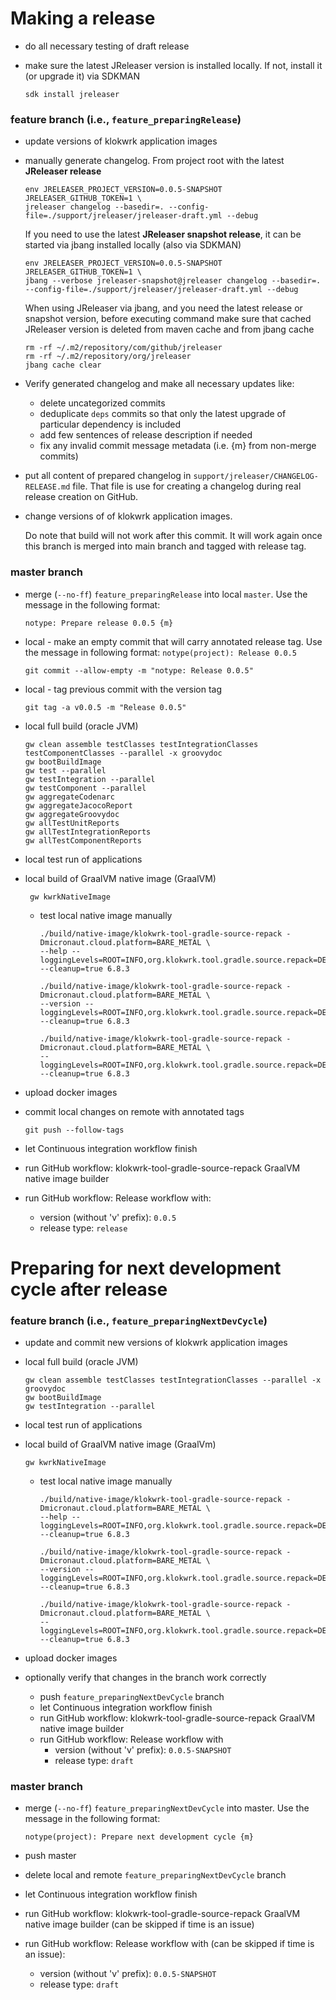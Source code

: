 # Making a release
- do all necessary testing of draft release
- make sure the latest JReleaser version is installed locally. If not, install it (or upgrade it) via SDKMAN

      sdk install jreleaser

### **feature branch** (i.e., `feature_preparingRelease`)
- update versions of klokwrk application images
- manually generate changelog. From project root with the latest **JReleaser release**

      env JRELEASER_PROJECT_VERSION=0.0.5-SNAPSHOT JRELEASER_GITHUB_TOKEN=1 \
      jreleaser changelog --basedir=. --config-file=./support/jreleaser/jreleaser-draft.yml --debug

  If you need to use the latest **JReleaser snapshot release**, it can be started via jbang installed locally (also via SDKMAN)

      env JRELEASER_PROJECT_VERSION=0.0.5-SNAPSHOT JRELEASER_GITHUB_TOKEN=1 \
      jbang --verbose jreleaser-snapshot@jreleaser changelog --basedir=. --config-file=./support/jreleaser/jreleaser-draft.yml --debug

  When using JReleaser via jbang, and you need the latest release or snapshot version, before executing command make sure that cached JReleaser version is deleted from maven cache
  and from jbang cache

      rm -rf ~/.m2/repository/com/github/jreleaser
      rm -rf ~/.m2/repository/org/jreleaser
      jbang cache clear


- Verify generated changelog and make all necessary updates like:
  - delete uncategorized commits
  - deduplicate `deps` commits so that only the latest upgrade of particular dependency is included
  - add few sentences of release description if needed
  - fix any invalid commit message metadata (i.e. {m} from non-merge commits)


- put all content of prepared changelog in `support/jreleaser/CHANGELOG-RELEASE.md` file. That file is use for creating a changelog during real release creation on GitHub.

- change versions of of klokwrk application images.

  Do note that build will not work after this commit. It will work again once this branch is merged into main branch and tagged with release tag.

### **master branch**
- merge (`--no-ff`) `feature_preparingRelease` into local `master`. Use the message in the following format:

      notype: Prepare release 0.0.5 {m}

- local - make an empty commit that will carry annotated release tag. Use the message in following format: `notype(project): Release 0.0.5`

      git commit --allow-empty -m "notype: Release 0.0.5"

- local - tag previous commit with the version tag

      git tag -a v0.0.5 -m "Release 0.0.5"

- local full build (oracle JVM)

      gw clean assemble testClasses testIntegrationClasses testComponentClasses --parallel -x groovydoc
      gw bootBuildImage
      gw test --parallel
      gw testIntegration --parallel
      gw testComponent --parallel
      gw aggregateCodenarc
      gw aggregateJacocoReport
      gw aggregateGroovydoc
      gw allTestUnitReports
      gw allTestIntegrationReports
      gw allTestComponentReports

- local test run of applications
- local build of GraalVM native image (GraalVM)

       gw kwrkNativeImage

    - test local native image manually

          ./build/native-image/klokwrk-tool-gradle-source-repack -Dmicronaut.cloud.platform=BARE_METAL \
          --help --loggingLevels=ROOT=INFO,org.klokwrk.tool.gradle.source.repack=DEBUG --cleanup=true 6.8.3

          ./build/native-image/klokwrk-tool-gradle-source-repack -Dmicronaut.cloud.platform=BARE_METAL \
          --version --loggingLevels=ROOT=INFO,org.klokwrk.tool.gradle.source.repack=DEBUG --cleanup=true 6.8.3

          ./build/native-image/klokwrk-tool-gradle-source-repack -Dmicronaut.cloud.platform=BARE_METAL \
          --loggingLevels=ROOT=INFO,org.klokwrk.tool.gradle.source.repack=DEBUG --cleanup=true 6.8.3

- upload docker images
- commit local changes on remote with annotated tags

      git push --follow-tags

- let Continuous integration workflow finish
- run GitHub workflow: klokwrk-tool-gradle-source-repack GraalVM native image builder
- run GitHub workflow: Release workflow with:
    - version (without 'v' prefix): `0.0.5`
    - release type: `release`

# Preparing for next development cycle after release
### **feature branch** (i.e., `feature_preparingNextDevCycle`)
- update and commit new versions of klokwrk application images
- local full build (oracle JVM)

      gw clean assemble testClasses testIntegrationClasses --parallel -x groovydoc
      gw bootBuildImage
      gw testIntegration --parallel

- local test run of applications
- local build of GraalVM native image (GraalVm)

      gw kwrkNativeImage

    - test local native image manually

          ./build/native-image/klokwrk-tool-gradle-source-repack -Dmicronaut.cloud.platform=BARE_METAL \
          --help --loggingLevels=ROOT=INFO,org.klokwrk.tool.gradle.source.repack=DEBUG --cleanup=true 6.8.3

          ./build/native-image/klokwrk-tool-gradle-source-repack -Dmicronaut.cloud.platform=BARE_METAL \
          --version --loggingLevels=ROOT=INFO,org.klokwrk.tool.gradle.source.repack=DEBUG --cleanup=true 6.8.3

          ./build/native-image/klokwrk-tool-gradle-source-repack -Dmicronaut.cloud.platform=BARE_METAL \
          --loggingLevels=ROOT=INFO,org.klokwrk.tool.gradle.source.repack=DEBUG --cleanup=true 6.8.3

- upload docker images


- optionally verify that changes in the branch work correctly
  - push `feature_preparingNextDevCycle` branch
  - let Continuous integration workflow finish
  - run GitHub workflow: klokwrk-tool-gradle-source-repack GraalVM native image builder
  - run GitHub workflow: Release workflow with
    - version (without 'v' prefix): `0.0.5-SNAPSHOT`
    - release type: `draft`

### **master branch**
- merge (`--no-ff`) `feature_preparingNextDevCycle` into master. Use the message in the following format:

      notype(project): Prepare next development cycle {m}

- push master
- delete local and remote `feature_preparingNextDevCycle` branch
- let Continuous integration workflow finish
- run GitHub workflow: klokwrk-tool-gradle-source-repack GraalVM native image builder (can be skipped if time is an issue)
- run GitHub workflow: Release workflow with (can be skipped if time is an issue):
  - version (without 'v' prefix): `0.0.5-SNAPSHOT`
  - release type: `draft`
